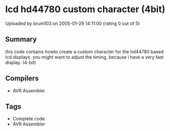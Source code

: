 # lcd hd44780 custom character (4bit)

Uploaded by brum103 on 2005-01-29 14:11:00 (rating 0 out of 5)

## Summary

this code contains howto create a custom character for the hd44780 based lcd displays. you might want to adjust the timing, because i have a very fast display. (4-bit)

## Compilers

- AVR Assembler

## Tags

- Complete code
- AVR Assembler
